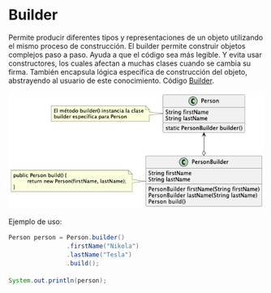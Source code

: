 # Builder

Permite producir diferentes tipos y representaciones de un objeto utilizando el mismo proceso de construcción. 
El builder permite construir objetos complejos paso a paso.
Ayuda a que el código sea más legible. Y evita usar constructores, los 
cuales afectan a muchas clases cuando se cambia su firma.
También encapsula lógica especifica de construcción del objeto,
abstrayendo al usuario de este conocimiento. Código [Builder](https://github.com/sauljabin/java-design-patterns/tree/main/src/main/java/pattern/creational/builder).

![builder](https://raw.githubusercontent.com/sauljabin/java-design-patterns/main/plantuml/creational/builder.png)

Ejemplo de uso:

```java
Person person = Person.builder()
                .firstName("Nikola")
                .lastName("Tesla")
                .build();

System.out.println(person);
```